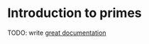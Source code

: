 # Introduction to primes

TODO: write [great documentation](http://jacobian.org/writing/great-documentation/what-to-write/)
